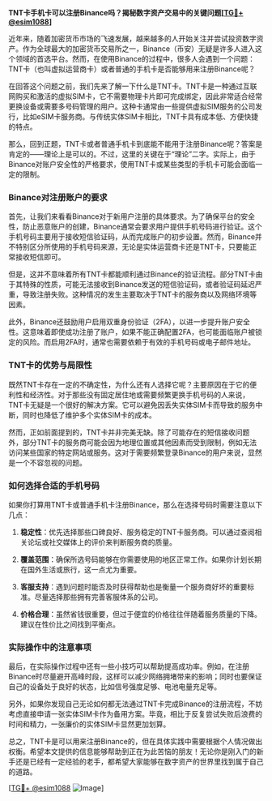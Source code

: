 **TNT卡手机卡可以注册Binance吗？揭秘数字资产交易中的关键问题[[TG💪+ @esim1088](https://t.me/s/esim1088)]**

近年来，随着加密货币市场的飞速发展，越来越多的人开始关注并尝试投资数字资产。作为全球最大的加密货币交易所之一，Binance（币安）无疑是许多人进入这个领域的首选平台。然而，在使用Binance的过程中，很多人会遇到一个问题：TNT卡（也叫虚拟运营商卡）或者普通的手机卡是否能够用来注册Binance呢？

在回答这个问题之前，我们先来了解一下什么是TNT卡。TNT卡是一种通过互联网购买和激活的虚拟SIM卡，它不需要物理卡片即可完成绑定，因此非常适合经常更换设备或需要多号码管理的用户。这种卡通常由一些提供虚拟SIM服务的公司发行，比如eSIM卡服务商。与传统实体SIM卡相比，TNT卡具有成本低、方便快捷的特点。

那么，回到正题，TNT卡或者普通手机卡到底能不能用于注册Binance呢？答案是肯定的——理论上是可以的。不过，这里的关键在于“理论”二字。实际上，由于Binance对账户安全性的严格要求，使用TNT卡或某些类型的手机卡可能会面临一定的限制。

### Binance对注册账户的要求

首先，让我们来看看Binance对于新用户注册的具体要求。为了确保平台的安全性，防止恶意账户的创建，Binance通常会要求用户提供手机号码进行验证。这个手机号码主要用于接收短信验证码，从而完成账户的初步设置。然而，Binance并不特别区分所使用的手机号码来源，无论是实体运营商卡还是TNT卡，只要能正常接收短信即可。

但是，这并不意味着所有TNT卡都能顺利通过Binance的验证流程。部分TNT卡由于其特殊的性质，可能无法接收到Binance发送的短信验证码，或者验证码延迟严重，导致注册失败。这种情况的发生主要取决于TNT卡的服务商以及网络环境等因素。

此外，Binance还鼓励用户启用双重身份验证（2FA），以进一步提升账户安全性。这意味着即使成功注册了账户，如果不能正确配置2FA，也可能面临账户被锁定的风险。而启用2FA时，通常也需要依赖于有效的手机号码或电子邮件地址。

### TNT卡的优势与局限性

既然TNT卡存在一定的不确定性，为什么还有人选择它呢？主要原因在于它的便利性和经济性。对于那些没有固定居住地或需要频繁更换手机号码的人来说，TNT卡无疑是一个很好的解决方案。它可以避免因丢失实体SIM卡而导致的服务中断，同时也降低了维护多个实体SIM卡的成本。

然而，正如前面提到的，TNT卡并非完美无缺。除了可能存在的短信接收问题外，部分TNT卡的服务商可能会因为地理位置或其他因素而受到限制，例如无法访问某些国家的特定网站或服务。这对于需要频繁登录Binance的用户来说，显然是一个不容忽视的问题。

### 如何选择合适的手机号码

如果你打算用TNT卡或普通手机卡注册Binance，那么在选择号码时需要注意以下几点：

1. **稳定性**：优先选择那些口碑良好、服务稳定的TNT卡服务商。可以通过查阅相关论坛或社交媒体上的评价来判断服务商的质量。
   
2. **覆盖范围**：确保所选号码能够在你需要使用的地区正常工作。如果你计划长期在国外生活或旅行，这一点尤为重要。

3. **客服支持**：遇到问题时能否及时获得帮助也是衡量一个服务商好坏的重要标准。尽量选择那些拥有完善客服体系的公司。

4. **价格合理**：虽然省钱很重要，但过于便宜的价格往往伴随着服务质量的下降。建议在性价比之间找到平衡点。

### 实际操作中的注意事项

最后，在实际操作过程中还有一些小技巧可以帮助提高成功率。例如，在注册Binance时尽量避开高峰时段，这样可以减少网络拥堵带来的影响；同时也要保证自己的设备处于良好的状态，比如信号强度足够、电池电量充足等。

另外，如果你发现自己无论如何都无法通过TNT卡完成Binance的注册流程，不妨考虑直接申请一张实体SIM卡作为备用方案。毕竟，相比于反复尝试失败后浪费的时间和精力，一张廉价的实体SIM卡显然更加划算。

总之，TNT卡是可以用来注册Binance的，但在具体实践中需要根据个人情况做出权衡。希望本文提供的信息能够帮助到正在为此苦恼的朋友！无论你是刚入门的新手还是已经有一定经验的老手，都希望大家能够在数字资产的世界里找到属于自己的道路。

[[TG💪+ @esim1088](https://t.me/s/esim1088) ![Image](https://i.postimg.cc/4NQfJmqS/Snipaste-2025-05-13-00-14-12.png)]